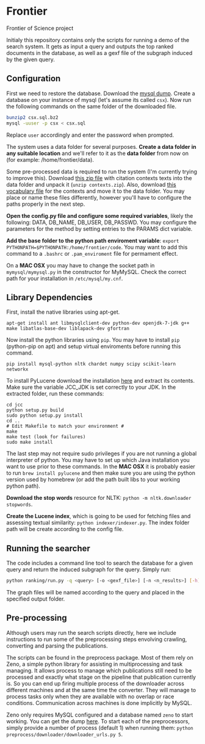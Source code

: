# Frontier
Frontier of Science project

Initialy this repository contains only the scripts for running a demo of the search system. It gets as input a query and outputs the top ranked documents in the database, as well as a gexf file of the subgraph induced by the given query.

## Configuration

First we need to restore the database. Download the [mysql dump](http://luamtotti.s3.amazonaws.com/public/csx.sql.bz2). Create a database on your instance of mysql (let's assume its called `csx`). Now run the following commands on the same folder of the downloaded file.

```bash
bunzip2 csx.sql.bz2
mysql -uuser -p csx < csx.sql
```

Replace `user` accordingly and enter the password when prompted.

The system uses a data folder for several purposes. **Create a data folder in any suitable location** and we'll refer to it as the **data folder** from now on (for example: /home/frontier/data).

Some pre-processed data is required to run the system (I'm currently trying to improve this). Download [this zip file](http://luamtotti.s3.amazonaws.com/public/contexts.zip) with citation contexts texts into the data folder and unpack it (`unzip contexts.zip`). Also, download [this vocabulary file](http://luamtotti.s3.amazonaws.com/public/contexts_tfidfs_tokens.txt) for the contexts and move it to the data folder. You may place or name these files differently, however you'll have to configure the paths properly in the next step.

**Open the config.py file and configure some required variables**, likely the following: DATA, DB_NAME, DB_USER, DB_PASSWD. You may configure the parameters for the method by setting entries to the PARAMS dict variable.

**Add the base folder to the python path enviroment variable**: `export PYTHONPATH=$PYTHONPATH:/home/frontier/code`. You may want to add this command to a `.bashrc` or `.pam_enviroment` file for permament effect.

On a **MAC OSX** you may have to change the socket path in `mymysql/mymysql.py` in the constructor for MyMySQL. Check the correct path for your installation  in `/etc/mysql/my.cnf`.

## Library Dependencies 

First, install the native libraries using apt-get.

```
apt-get install ant libmysqlclient-dev python-dev openjdk-7-jdk g++ make libatlas-base-dev liblapack-dev gfortran
```

Now install the python libraries using `pip`. You may have to install `pip` (python-pip on apt) and setup virtual enviroments before running this command.

```
pip install mysql-python nltk chardet numpy scipy scikit-learn networkx
```

To install PyLucene download the installation [here](http://apache.mesi.com.ar/lucene/pylucene/pylucene-4.9.0-0-src.tar.gz) and extract its contents. Make sure the variable JCC_JDK is set correctly to your JDK. In the extracted folder, run these commands:

```
cd jcc
python setup.py build
sudo python setup.py install
cd ..
# Edit Makefile to match your environment #
make
make test (look for failures)
sudo make install
```

The last step may not require sudo privileges if you are not running a global interpreter of python. You may have to set up which Java installation you want to use prior to these commands. In the **MAC OSX** it is probably easier to run `brew install pylucene` and then make sure you are using the python version used by homebrew (or add the path built libs to your working python path).

**Download the stop words** resource for NLTK: `python -m nltk.downloader stopwords`.

**Create the Lucene index**, which is going to be used for fetching files and assessing textual similarity: `python indexer/indexer.py`. The index folder path will be create according to the config file.


## Running the searcher

The code includes a command line tool to search the database for a given query and return the induced subgraph for the query. Simply run:

```bash
python ranking/run.py -q <query> [-o <gexf_file>] [-n <n_results>] [-h]
```

The graph files will be named according to the query and placed in the specified output folder.


## Pre-processing

Although users may run the search scripts directly, here we include instructions to run some of the preprocessing steps envolving
crawling, converting and parsing the publications.

The scripts can be found in the preprocess package. Most of them rely on Zeno, a simple python library for assisting in multiprocessing
and task managing. It allows process to manage which publications still need to be processed and exactly what stage on the pipeline that
publication currently is. So you can end up firing multiple process of the downloader across different machines and at the same time the
converter. They will manage to process tasks only when they are available with no overlap or race conditions. Communication across
machines is done implicitly by MySQL.

Zeno only requires MySQL configured and a database named `zeno` to start working. You can get the dump 
[here](http://luamtotti.s3.amazonaws.com/public/zeno.sql.bz2). To start each of the preprocessors, simply
provide a number of process (default 1) when running them: `python preprocess/downloader/downloader_urls.py 5`.


